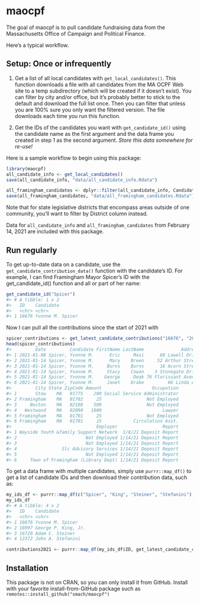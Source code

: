 
<!-- README.md is generated from README.Rmd. Please edit that file -->

# maocpf

<!-- badges: start -->
<!-- badges: end -->

The goal of maocpf is to pull candidate fundraising data from the
Massachusetts Office of Campaign and Political Finance.

Here’s a typical workflow.

## Setup: Once or infrequently

1.  Get a list of all local candidates with `get_local_candidates()`.
    This function downloads a file with all candidates from the MA OCPF
    Web site to a temp subdirectory (which will be created if it doesn’t
    exist). You can filter by city and/or office, but it’s probably
    better to stick to the default and download the full list once. Then
    you can filter that unless you are 100% sure you only want the
    filtered version. The file downloads each time you run this
    function.

2.  Get the IDs of the candidates you want with `get_candidate_id()`
    using the candidate name as the first argument and the data frame
    you created in step 1 as the second argument. *Store this data
    somewhere for re-use!*

Here is a sample workflow to begin using this package:

``` r
library(maocpf)
all_candidate_info <- get_local_candidates()
save(all_candidate_info, "data/all_candidate_info.Rdata")

all_framingham_candidates <- dplyr::filter(all_candidate_info, Candidate_City == "Framingham")
save(all_framingham_candidates, "data/all_framingham_candidates.Rdata")
```

Note that for state legislative districts that encompass areas outside
of one community, you’ll want to filter by District column instead.

Data for `all_candidate_info` and `all_framingham_candidates` from
February 14, 2021 are included with this package.

## Run regularly

To get up-to-date data on a candidate, use the
`get_candidate_contribution_data()` function with the candidate’s ID.
For example, I can find Framingham Mayor Spicer’s ID with the
get\_candidate\_id() function and all or part of her name:

``` r
get_candidate_id("Spicer")
#> # A tibble: 1 x 2
#>   ID    Candidate       
#>   <chr> <chr>           
#> 1 16676 Yvonne M. Spicer
```

Now I can pull all the contributions since the start of 2021 with

``` r
spicer_contributions <- get_latest_candidate_contributions("16676", "2021-01-01")
head(spicer_contributions)
#>         Date         Candidate FirstName LastName              Address
#> 1 2021-01-08 Spicer, Yvonne M.      Eric     Masi      68 Lowell Drive
#> 2 2021-01-14 Spicer, Yvonne M.      Mary    Breen     52 Arthur Street
#> 3 2021-01-14 Spicer, Yvonne M.     Burns    Burns      16 Acorn Street
#> 4 2021-01-14 Spicer, Yvonne M.     Stacy    Cowan    3 Stonegate Drive
#> 5 2021-01-14 Spicer, Yvonne M.    George     Deak 76 Florissant Avenue
#> 6 2021-01-14 Spicer, Yvonne M.     Janet    Drake         66 Linda Ave
#>         City State ZipCode Amount                   Occupation
#> 1       Stow    MA   01775    200 Social Service Administrator
#> 2 Framingham    MA   01702     25                 Not Employed
#> 3     Boston    MA   02108    500                 Not Employed
#> 4   Westwood    MA   02090   1000                       Lawyer
#> 5 Framingham    MA   01701     25                 Not Employed
#> 6 Framingham    MA   01701     15            Circulation Asst.
#>                                Employer                 Report
#> 1 Wayside Youth &family Support Network  1/8/21 Deposit Report
#> 2                          Not Employed 1/14/21 Deposit Report
#> 3                          Not Employed 1/14/21 Deposit Report
#> 4                 Slc Advisory Services 1/14/21 Deposit Report
#> 5                          Not Employed 1/14/21 Deposit Report
#> 6     Town of Framingham (Library Dept) 1/14/21 Deposit Report
```

To get a data frame with multiple candidates, simply use
`purrr::map_df()` to get a list of candidate IDs and then download their
contribution data, such as:

``` r
my_ids_df <- purrr::map_df(c("Spicer", "King", "Steiner", "Stefanini"), get_candidate_id, df = all_framingham_candidates)
my_ids_df
#> # A tibble: 4 x 2
#>   ID    Candidate          
#>   <chr> <chr>              
#> 1 16676 Yvonne M. Spicer   
#> 2 16997 George P. King, Jr.
#> 3 16720 Adam C. Steiner    
#> 4 12372 John A. Stefanini
```

``` r
contributions2021 <- purrr::map_df(my_ids_df$ID, get_latest_candidate_contributions, start_date = "2021-01-01")
```

## Installation

This package is not on CRAN, so you can only install it from GitHub.
Install with your favorite install-from-GitHub package such as
`remotes::install_github("smach/maocpf")`

<!--  `devtools::build_readme()` is handy for this. You could also use GitHub Actions to re-render `README.Rmd` every time you push. An example workflow can be found here: <https://github.com/r-lib/actions/tree/master/examples>. -->
